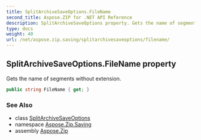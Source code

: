 ```yaml
---
title: SplitArchiveSaveOptions.FileName
second_title: Aspose.ZIP for .NET API Reference
description: SplitArchiveSaveOptions property. Gets the name of segments without extension
type: docs
weight: 40
url: /net/aspose.zip.saving/splitarchivesaveoptions/filename/
---
```

## SplitArchiveSaveOptions.FileName property

Gets the name of segments without extension.

```csharp
public string FileName { get; }
```

### See Also

* class [SplitArchiveSaveOptions](../)
* namespace [Aspose.Zip.Saving](../../splitarchivesaveoptions/)
* assembly [Aspose.Zip](../../../)



